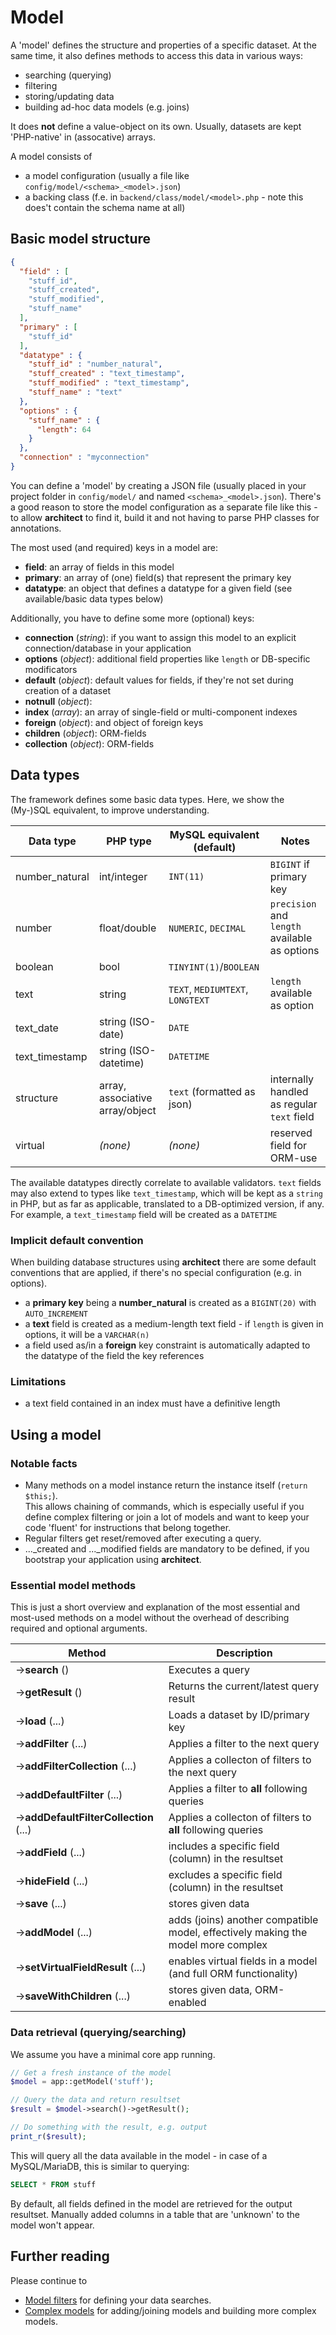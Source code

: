 # Model

A 'model' defines the structure and properties of a specific dataset.
At the same time, it also defines methods to access this data in various ways:
- searching (querying)
- filtering
- storing/updating data
- building ad-hoc data models (e.g. joins)

It does **not** define a value-object on its own. Usually, datasets are kept 'PHP-native' in (assocative) arrays.

A model consists of
- a model configuration (usually a file like `config/model/<schema>_<model>.json`)
- a backing class (f.e. in `backend/class/model/<model>.php` - note this does't contain the schema name at all)

## Basic model structure

~~~json
{
  "field" : [
    "stuff_id",
    "stuff_created",
    "stuff_modified",
    "stuff_name"
  ],
  "primary" : [
    "stuff_id"
  ],
  "datatype" : {
    "stuff_id" : "number_natural",
    "stuff_created" : "text_timestamp",
    "stuff_modified" : "text_timestamp",
    "stuff_name" : "text"
  },
  "options" : {
    "stuff_name" : {
      "length": 64
    }
  },
  "connection" : "myconnection"
}
~~~

You can define a 'model' by creating a JSON file (usually placed in your project folder in `config/model/` and named `<schema>_<model>.json`).
There's a good reason to store the model configuration as a separate file like this - to allow **architect** to find it, build it and not having to parse PHP classes for annotations.

The most used (and required) keys in a model are:
- **field**: an array of fields in this model
- **primary**: an array of (one) field(s) that represent the primary key
- **datatype**: an object that defines a datatype for a given field (see available/basic data types below)

Additionally, you have to define some more (optional) keys:
- **connection** (*string*): if you want to assign this model to an explicit connection/database in your application
- **options** (*object*): additional field properties like `length` or DB-specific modificators
- **default** (*object*): default values for fields, if they're not set during creation of a dataset
- **notnull** (*object*):
- **index** (*array*): an array of single-field or multi-component indexes
- **foreign** (*object*): and object of foreign keys
- **children** (*object*): ORM-fields
- **collection** (*object*): ORM-fields

## Data types

The framework defines some basic data types. Here, we show the (My-)SQL equivalent, to improve understanding.

|Data type      |PHP type         |MySQL equivalent (default)   | Notes     |
|---------      |--------         |--------------               |--------   |
|number_natural |int/integer      |`INT(11)`                    |`BIGINT` if primary key
|number         |float/double     |`NUMERIC`, `DECIMAL`         |`precision` and `length` available as options
|boolean        |bool             |`TINYINT(1)`/`BOOLEAN`       |
|text           |string           |`TEXT`, `MEDIUMTEXT`, `LONGTEXT` |`length` available as option
|text_date      |string (ISO-date)  |`DATE`
|text_timestamp |string (ISO-datetime)  |`DATETIME`
|structure      |array, associative array/object  |`text` (formatted as json)|internally handled as regular `text` field
|virtual        |*(none)*         |*(none)*|reserved field for ORM-use

The available datatypes directly correlate to available validators.
`text` fields may also extend to types like `text_timestamp`, which will
be kept as a `string` in PHP, but as far as applicable, translated to a DB-optimized version, if any.
For example, a `text_timestamp` field will be created as a `DATETIME`

### Implicit default convention

When building database structures using **architect** there are some default conventions that are applied, if there's no special configuration (e.g. in options).
- a **primary key** being a **number_natural** is created as a `BIGINT(20)` with `AUTO_INCREMENT`
- a **text** field is created as a medium-length text field - if `length` is given in options, it will be a `VARCHAR(n)`
- a field used as/in a **foreign** key constraint is automatically adapted to the datatype of the field the key references

### Limitations

-  a text field contained in an index must have a definitive length

## Using a model

### Notable facts

- Many methods on a model instance return the instance itself (`return $this;`).  
  This allows chaining of commands, which is especially useful if you define complex filtering or join a lot of models and want to keep your code 'fluent' for instructions that belong together.
- Regular filters get reset/removed after executing a query.
- ..._created and ..._modified fields are mandatory to be defined, if you bootstrap your application using **architect**.

### Essential model methods

This is just a short overview and explanation of the most essential and most-used methods on a model
without the overhead of describing required and optional arguments.

|Method|Description|
|------|-----------|
->**search** ()|Executes a query
->**getResult** ()|Returns the current/latest query result
->**load** (...)|Loads a dataset by ID/primary key
->**addFilter** (...)| Applies a filter to the next query
->**addFilterCollection** (...)| Applies a collecton of filters to the next query
->**addDefaultFilter** (...)| Applies a filter to **all** following queries
->**addDefaultFilterCollection** (...)| Applies a collecton of filters to **all** following queries
->**addField** (...)| includes a specific field (column) in the resultset
->**hideField** (...)| excludes a specific field (column) in the resultset
->**save** (...)| stores given data
->**addModel** (...)| adds (joins) another compatible model, effectively making the model more complex
->**setVirtualFieldResult** (...)| enables virtual fields in a model (and full ORM functionality)
->**saveWithChildren** (...)|stores given data, ORM-enabled

### Data retrieval (querying/searching)

We assume you have a minimal core app running.

~~~php
// Get a fresh instance of the model
$model = app::getModel('stuff');

// Query the data and return resultset
$result = $model->search()->getResult();

// Do something with the result, e.g. output
print_r($result);
~~~

This will query all the data available in the model - in case of a MySQL/MariaDB, this is similar to querying:
~~~sql
SELECT * FROM stuff
~~~
By default, all fields defined in the model are retrieved for the output resultset. Manually added columns in a table that are 'unknown' to the model won't appear.

## Further reading
Please continue to
- [Model filters](model/model_filters.md) for defining your data searches.
- [Complex models](model/complex_model.md) for adding/joining models and building more complex models.

